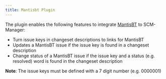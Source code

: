 ```yaml
---
title: Mantisbt Plugin
---
```


The plugin enables the following features to integrate [MantisBT](https://www.mantisbt.org/) to SCM-Manager:

* Turn issue keys in changeset descriptions to links for MantisBT
* Updates a MantisBT issue if the issue key is found in a changeset description
* Change status of a MantisBT issue if the issue key and a status (e.g. resolved) word is found in the changeset description

**Note**: The issue keys must be defined with a 7 digit number (e.g. 0000001)
